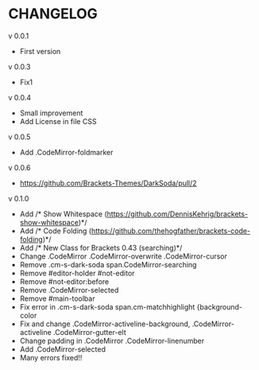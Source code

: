 # CHANGELOG

v 0.0.1

* First version

v 0.0.3

* Fix1

v 0.0.4

* Small improvement
* Add License in file CSS

v 0.0.5

* Add .CodeMirror-foldmarker

v 0.0.6

* https://github.com/Brackets-Themes/DarkSoda/pull/2

v 0.1.0

* Add /* Show Whitespace (https://github.com/DennisKehrig/brackets-show-whitespace)*/
* Add /* Code Folding (https://github.com/thehogfather/brackets-code-folding)*/
* Add /* New Class for Brackets 0.43 (searching)*/
* Change .CodeMirror .CodeMirror-overwrite .CodeMirror-cursor
* Remove .cm-s-dark-soda span.CodeMirror-searching
* Remove #editor-holder #not-editor
* Remove #not-editor:before
* Remove .CodeMirror-selected 
* Remove #main-toolbar
* Fix error in .cm-s-dark-soda span.cm-matchhighlight {background-color
* Fix and change .CodeMirror-activeline-background, .CodeMirror-activeline .CodeMirror-gutter-elt
* Change padding in .CodeMirror .CodeMirror-linenumber
* Add .CodeMirror-selected
* Many errors fixed!!